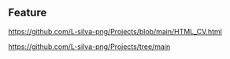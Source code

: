 ## Feature

https://github.com/L-silva-png/Projects/blob/main/HTML_CV.html

https://github.com/L-silva-png/Projects/tree/main
